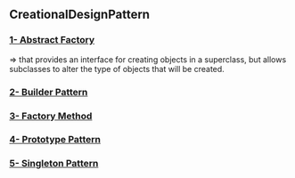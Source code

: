 ## CreationalDesignPattern
<h3><a href="abstract_factory">1- Abstract Factory</a></h3>
<p>  =>   that provides
an interface for creating objects in a superclass, but allows
subclasses to alter the type of objects that will be created.</p>
<h3><a href="builder_pattern">2- Builder Pattern</a></h3>
<h3><a href="factory_method">3- Factory Method </a></h3>
<h3><a href="prototype_pattern">4- Prototype Pattern</a></h3>
<h3><a href="singleton_pattern">5- Singleton Pattern</a></h3>
